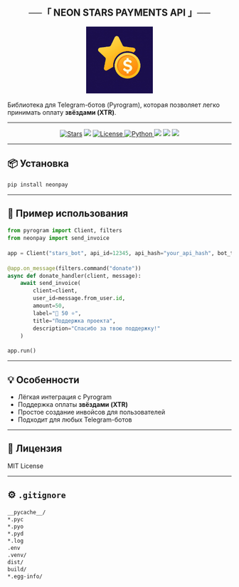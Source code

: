 <h2 align="center">
    ──「 NEON STARS PAYMENTS API 」──
</h2>

<p align="center">
  <img src="logo/neonpay-logo.jpg" width="150"/>
</p>

Библиотека для Telegram-ботов (Pyrogram), которая позволяет легко принимать оплату **звёздами (XTR)**.

---

<p align="center">
<a href="https://github.com/Abbasxan/neonpay/stargazers"><img src="https://img.shields.io/github/stars/Abbasxan/neonpay?color=black&logo=github&logoColor=black&style=for-the-badge" alt="Stars" /></a>
<a href="https://github.com/Abbasxan/neonpay/network/members"> <img src="https://img.shields.io/github/forks/Abbasxan/neonpay?color=black&logo=github&logoColor=black&style=for-the-badge" /></a>
<a href="https://github.com/Abbasxan/neonpay/blob/master/LICENSE"> <img src="https://img.shields.io/badge/License-MIT-blueviolet?style=for-the-badge" alt="License" /> </a>
<a href="https://www.python.org/"> <img src="https://img.shields.io/badge/Written%20in-Python-skyblue?style=for-the-badge&logo=python" alt="Python" /> </a>
<a href="https://pypi.org/project/neon-stars-payments/"> <img src="https://img.shields.io/pypi/v/neon-stars-payments?color=white&label=PyPI&logo=python&logoColor=blue&style=for-the-badge" /></a>
<a href="https://github.com/Abbasxan/neonpay"> <img src="https://img.shields.io/github/repo-size/Abbasxan/neonpay?color=skyblue&logo=github&logoColor=blue&style=for-the-badge" /></a>
<a href="https://github.com/Abbasxan/neonpay/commits/main"> <img src="https://img.shields.io/github/last-commit/Abbasxan/neonpay?color=black&logo=github&logoColor=black&style=for-the-badge" /></a>
</p>

---

## 📦 Установка

```bash
pip install neonpay
```

---

## 🚀 Пример использования

```python
from pyrogram import Client, filters
from neonpay import send_invoice

app = Client("stars_bot", api_id=12345, api_hash="your_api_hash", bot_token="YOUR_BOT_TOKEN")

@app.on_message(filters.command("donate"))
async def donate_handler(client, message):
    await send_invoice(
        client=client,
        user_id=message.from_user.id,
        amount=50,
        label="🥐 50 ⭐",
        title="Поддержка проекта",
        description="Спасибо за твою поддержку!"
    )

app.run()
```

---

## 💡 Особенности

- Лёгкая интеграция с Pyrogram  
- Поддержка оплаты **звёздами (XTR)**  
- Простое создание инвойсов для пользователей  
- Подходит для любых Telegram-ботов  

---

## 📝 Лицензия

MIT License

---

## ⚙ `.gitignore`

```
__pycache__/
*.pyc
*.pyo
*.pyd
*.log
.env
.venv/
dist/
build/
*.egg-info/
```

